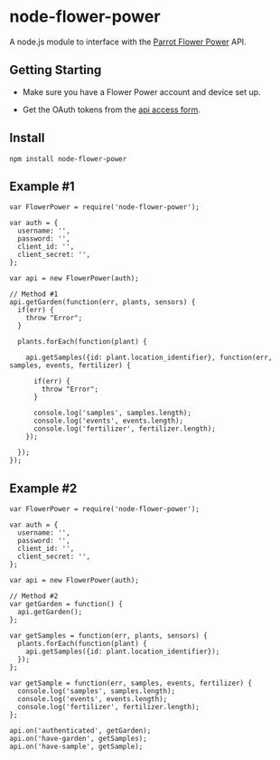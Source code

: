 node-flower-power
=======================

A node.js module to interface with the [Parrot Flower Power](http://www.parrot.com/flowerpower/) API.

Getting Starting
---------------

- Make sure you have a Flower Power account and device set up.

- Get the OAuth tokens from the [api access form](https://apiflowerpower.parrot.com/api_access/signup).

Install
-------

    npm install node-flower-power

Example #1
---

    var FlowerPower = require('node-flower-power');

    var auth = {
      username: '',
      password: '',
      client_id: '',
      client_secret: '',
    };

    var api = new FlowerPower(auth);

    // Method #1
    api.getGarden(function(err, plants, sensors) {
      if(err) {
        throw "Error";
      }

      plants.forEach(function(plant) {

        api.getSamples({id: plant.location_identifier}, function(err, samples, events, fertilizer) {

          if(err) {
            throw "Error";
          }

          console.log('samples', samples.length);
          console.log('events', events.length);
          console.log('fertilizer', fertilizer.length);
        });

      });
    });


Example #2
---

    var FlowerPower = require('node-flower-power');

    var auth = {
      username: '',
      password: '',
      client_id: '',
      client_secret: '',
    };
    
    var api = new FlowerPower(auth);

    // Method #2
    var getGarden = function() {
      api.getGarden();
    };

    var getSamples = function(err, plants, sensors) {
      plants.forEach(function(plant) {
        api.getSamples({id: plant.location_identifier});
      });
    };

    var getSample = function(err, samples, events, fertilizer) {
      console.log('samples', samples.length);
      console.log('events', events.length);
      console.log('fertilizer', fertilizer.length);
    };

    api.on('authenticated', getGarden);
    api.on('have-garden', getSamples);
    api.on('have-sample', getSample);
